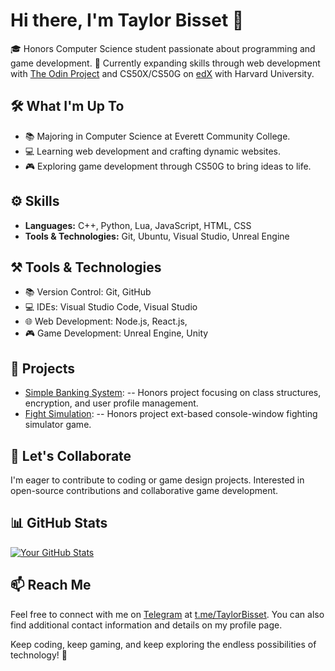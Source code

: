# Hi there, I'm Taylor Bisset 👋 

🎓 Honors Computer Science student passionate about programming and game development. 
🌱 Currently expanding skills through web development with [The Odin Project](https://www.theodinproject.com/ "High-quality coding education created by an open-source community") and CS50X/CS50G on [edX](https://www.edx.org/) with Harvard University. 

## 🛠️ What I'm Up To 
- 📚 Majoring in Computer Science at Everett Community College. 
- 💻 Learning web development and crafting dynamic websites. 
- 🎮 Exploring game development through CS50G to bring ideas to life. 

## ⚙️ Skills 
- **Languages:** C++, Python, Lua, JavaScript, HTML, CSS 
- **Tools & Technologies:** Git, Ubuntu, Visual Studio, Unreal Engine 

## ⚒️ Tools & Technologies
- 📚 Version Control: Git, GitHub 
- 💻 IDEs: Visual Studio Code, Visual Studio 
- 🌐 Web Development: Node.js, React.js, 
- 🎮 Game Development: Unreal Engine, Unity 

## 🚀 Projects
- [Simple Banking System](https://github.com/TaylorBisset/CS131-SimpleBankingSystem-HonorsProject):
-- Honors project focusing on class structures, encryption, and user profile management. 
- [Fight Simulation](https://github.com/TaylorBisset/CS132-Honors-FightSim):
-- Honors project ext-based console-window fighting simulator game. 

## 🤝 Let's Collaborate 
I'm eager to contribute to coding or game design projects. Interested in open-source contributions and collaborative game development. 

## 📊 GitHub Stats 
[![Your GitHub Stats](https://github-readme-stats.vercel.app/api?username=TaylorBisset&show_icons=true&theme=radical)](https://github.com/TaylorBisset) 

## 📫 Reach Me 
Feel free to connect with me on [Telegram](https://telegram.org/ "globally accessible freemium, cross-platform, encrypted, cloud-based and centralized instant messaging service") at [t.me/TaylorBisset](https://t.me/taylorbisset). You can also find additional contact information and details on my profile page. 

Keep coding, keep gaming, and keep exploring the endless possibilities of technology! 🚀 
